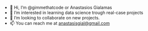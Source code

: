 - 👋 Hi, I’m @gimmethatcode or Anastasios Gialamas
- 👀 I’m interested in learning data science trough real-case projects
- 💞️ I’m looking to collaborate on new projects.
- 📫 You can reach me at anastasisgial@gmail.com

<!---
gimmethatcode/gimmethatcode is a ✨ special ✨ repository because its `README.md` (this file) appears on your GitHub profile.
You can click the Preview link to take a look at your changes.
--->

